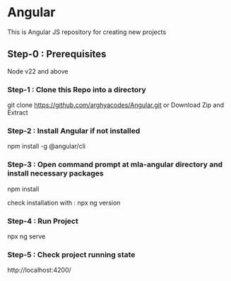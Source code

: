 # Angular
 This is Angular JS repository for creating new projects

## Step-0 : Prerequisites
Node v22 and above

### Step-1 : Clone this Repo into a directory
git clone https://github.com/arghyacodes/Angular.git
or
Download Zip and Extract

### Step-2 : Install Angular if not installed
npm install -g @angular/cli

### Step-3 : Open command prompt at mla-angular directory and install necessary packages
npm install

check installation with : npx ng version

### Step-4 : Run Project
npx ng serve

### Step-5 : Check project running state
http://localhost:4200/
